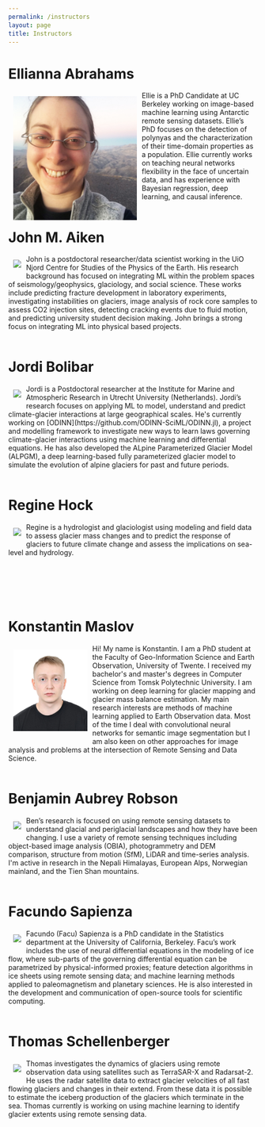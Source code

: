 ```yaml
---
permalink: /instructors
layout: page
title: Instructors
---
```


# Ellianna Abrahams
<div>
<div style="float: left; padding: 10px">
<img src="assets/imgs/ellie.jpg" width="250">
</div>
<div>
Ellie is a PhD Candidate at UC Berkeley working on image-based machine learning using Antarctic remote sensing datasets. Ellie’s PhD focuses on the detection of polynyas and the characterization of their time-domain properties as a population. Ellie currently works on teaching neural networks flexibility in the face of uncertain data, and has experience with Bayesian regression, deep learning, and causal inference.
</div>
</div>
<br>

# John M. Aiken
<div>
<div style="float: left; padding: 10px">
<img src ="https://i.imgur.com/EjNd8RI.png" width="250">
</div>
<div>
John is a postdoctoral researcher/data scientist working in the UiO Njord Centre for Studies of the Physics of the Earth. His research background has focused on integrating ML within the problem spaces of seismology/geophysics, glaciology, and social science. These works include predicting fracture development in laboratory experiments, investigating instabilities on glaciers, image analysis of rock core samples to assess CO2 injection sites, detecting cracking events due to fluid motion, and predicting university student decision making. John brings a strong focus on integrating ML into physical based projects.
</div>
</div>
<br>

# Jordi Bolibar
<div>
<div style="float: left; padding: 10px">
<img src="https://jordibolibar.files.wordpress.com/2018/03/img_20180228_095507667_hdr.jpg" width="250">
</div>
<div>
Jordi is a Postdoctoral researcher at the Institute for Marine and Atmospheric Research in Utrecht University (Netherlands). Jordi’s research focuses on applying ML to model, understand and predict climate-glacier interactions at large geographical scales. He's currently working on [ODINN](https://github.com/ODINN-SciML/ODINN.jl), a project and modelling framework to investigate new ways to learn laws governing climate-glacier interactions using machine learning and differential equations.  He has also developed the ALpine Parameterized Glacier Model (ALPGM), a deep learning-based fully parameterized glacier model to simulate the evolution of alpine glaciers for past and future periods.
</div>
</div>
<br>

# Regine Hock 
<div>
<div style="float: left; padding: 10px">
<img src="https://www.mn.uio.no/geo/english/people/aca/geohyd/regineho/regine-hock-150px.png" width="150">
</div>
<div>
Regine is a hydrologist and glaciologist using modeling and field data to assess glacier mass changes and to predict the response of glaciers to future climate change and assess the implications on sea-level and hydrology.
</div>
</div>
<br>
<br>
<br>
<br>
<br>

# Konstantin Maslov
<div>
<div style="float: left; padding: 10px">
<img src="assets/imgs/konstantin.jpg" width="150">
</div>
<div>
Hi! My name is Konstantin. I am a PhD student at the Faculty of Geo-Information Science and Earth Observation, University of Twente. I received my bachelor's and master's degrees in Computer Science from Tomsk Polytechnic University. I am working on deep learning for glacier mapping and glacier mass balance estimation. My main research interests are methods of machine learning applied to Earth Observation data. Most of the time I deal with convolutional neural networks for semantic image segmentation but I am also keen on other approaches for image analysis and problems at the intersection of Remote Sensing and Data Science.
</div>
</div>
<br>

# Benjamin Aubrey Robson
<div>
<div style="float: left; padding: 10px">
<img src="https://www.uib.no/sites/w3.uib.no/files/media/img_1527.jpg" width="250">
</div>
<div>
Ben’s research is focused on using remote sensing datasets to understand glacial and periglacial landscapes and how they have been changing. I use a variety of remote sensing techniques including object-based image analysis (OBIA), photogrammetry and DEM comparison, structure from motion (SfM), LiDAR and time-series analysis. I'm active in research in the Nepali Himalayas, European Alps, Norwegian mainland, and the Tien Shan mountains.
</div>
</div>
<br>

# Facundo Sapienza
<div>
<div style="float: left; padding: 10px">
<img src="https://avatars.githubusercontent.com/u/39526081?v=4" width="150">
</div>
<div>
Facundo (Facu) Sapienza is a PhD candidate in the Statistics department at the University of California, Berkeley. Facu’s work includes the use of neural differential equations in the modeling of ice flow, where sub-parts of the governing differential equation can be parametrized by physical-informed proxies; feature detection algorithms in ice sheets using remote sensing data; and machine learning methods applied to paleomagnetism and planetary sciences. He is also interested in the development and communication of open-source tools for scientific computing. 
</div>
</div>
<br>

# Thomas Schellenberger
<div>
<div style="float: left; padding: 10px">
<img src="https://www.mn.uio.no/geo/forskning/aktuelt/arrangementer/disputaser/2016/pdf/schellenberger150px.jpg" width="150">
</div>
<div>
Thomas investigates the dynamics of glaciers using remote observation data using satellites such as  TerraSAR-X and Radarsat-2. He uses the radar satellite data to extract glacier velocities of all fast flowing glaciers and changes in their extend. From these data it is possible to estimate the iceberg production of the glaciers which terminate in the sea. Thomas currently is working on using machine learning to identify glacier extents using remote sensing data.
</div>
</div>
